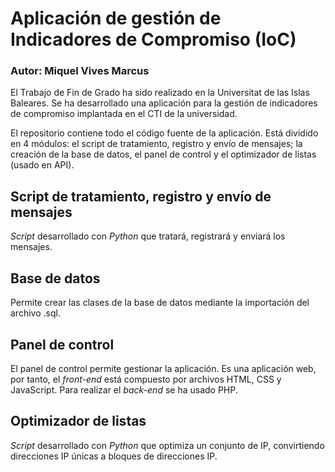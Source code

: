 # Aplicación de gestión de Indicadores de Compromiso (IoC)

### Autor: Miquel Vives Marcus
El Trabajo de Fin de Grado ha sido realizado en la Universitat de las Islas Baleares. Se ha desarrollado una aplicación para la gestión de indicadores de compromiso implantada en el CTI de la universidad.

El repositorio contiene todo el código fuente de la aplicación. Está dividido en 4 módulos: el script de tratamiento, registro y envío de mensajes; la creación de la base de datos, el panel de control y el optimizador de listas (usado en API).

## Script de tratamiento, registro y envío de mensajes
_Script_ desarrollado con _Python_ que tratará, registrará y enviará los mensajes.

## Base de datos
Permite crear las clases de la base de datos mediante la importación del archivo .sql.

## Panel de control
El panel de control permite gestionar la aplicación. Es una aplicación web, por tanto, el _front-end_ está compuesto por archivos HTML, CSS y JavaScript. Para realizar el _back-end_ se ha usado PHP.

## Optimizador de listas
_Script_ desarrollado con _Python_ que optimiza un conjunto de IP, convirtiendo direcciones IP únicas a bloques de direcciones IP.
